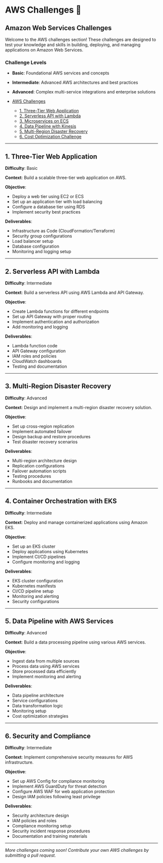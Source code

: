 # AWS Challenges 🚀

## Amazon Web Services Challenges

Welcome to the AWS challenges section! These challenges are designed to test your knowledge and skills in building, deploying, and managing applications on Amazon Web Services.

### Challenge Levels

- **Basic**: Foundational AWS services and concepts
- **Intermediate**: Advanced AWS architectures and best practices
- **Advanced**: Complex multi-service integrations and enterprise solutions

- [AWS Challenges](#aws-challenges)
  - [1. Three-Tier Web Application](#1-three-tier-web-application)
  - [2. Serverless API with Lambda](#2-serverless-api-with-lambda)
  - [3. Microservices on ECS](#3-microservices-on-ecs)
  - [4. Data Pipeline with Kinesis](#4-data-pipeline-with-kinesis)
  - [5. Multi-Region Disaster Recovery](#5-multi-region-disaster-recovery)
  - [6. Cost Optimization Challenge](#6-cost-optimization-challenge)

---

## 1. Three-Tier Web Application

**Difficulty**: Basic

**Context**: Build a scalable three-tier web application on AWS.

**Objective**:
- Deploy a web tier using EC2 or ECS
- Set up an application tier with load balancing
- Configure a database tier using RDS
- Implement security best practices

**Deliverables**:
- Infrastructure as Code (CloudFormation/Terraform)
- Security group configurations
- Load balancer setup
- Database configuration
- Monitoring and logging setup

---

## 2. Serverless API with Lambda

**Difficulty**: Intermediate

**Context**: Build a serverless API using AWS Lambda and API Gateway.

**Objective**:
- Create Lambda functions for different endpoints
- Set up API Gateway with proper routing
- Implement authentication and authorization
- Add monitoring and logging

**Deliverables**:
- Lambda function code
- API Gateway configuration
- IAM roles and policies
- CloudWatch dashboards
- Testing and documentation

---

## 3. Multi-Region Disaster Recovery

**Difficulty**: Advanced

**Context**: Design and implement a multi-region disaster recovery solution.

**Objective**:
- Set up cross-region replication
- Implement automated failover
- Design backup and restore procedures
- Test disaster recovery scenarios

**Deliverables**:
- Multi-region architecture design
- Replication configurations
- Failover automation scripts
- Testing procedures
- Runbooks and documentation

---

## 4. Container Orchestration with EKS

**Difficulty**: Intermediate

**Context**: Deploy and manage containerized applications using Amazon EKS.

**Objective**:
- Set up an EKS cluster
- Deploy applications using Kubernetes
- Implement CI/CD pipelines
- Configure monitoring and logging

**Deliverables**:
- EKS cluster configuration
- Kubernetes manifests
- CI/CD pipeline setup
- Monitoring and alerting
- Security configurations

---

## 5. Data Pipeline with AWS Services

**Difficulty**: Advanced

**Context**: Build a data processing pipeline using various AWS services.

**Objective**:
- Ingest data from multiple sources
- Process data using AWS services
- Store processed data efficiently
- Implement monitoring and alerting

**Deliverables**:
- Data pipeline architecture
- Service configurations
- Data transformation logic
- Monitoring setup
- Cost optimization strategies

---

## 6. Security and Compliance

**Difficulty**: Intermediate

**Context**: Implement comprehensive security measures for AWS infrastructure.

**Objective**:
- Set up AWS Config for compliance monitoring
- Implement AWS GuardDuty for threat detection
- Configure AWS WAF for web application protection
- Design IAM policies following least privilege

**Deliverables**:
- Security architecture design
- IAM policies and roles
- Compliance monitoring setup
- Security incident response procedures
- Documentation and training materials

---

*More challenges coming soon! Contribute your own AWS challenges by submitting a pull request.*
